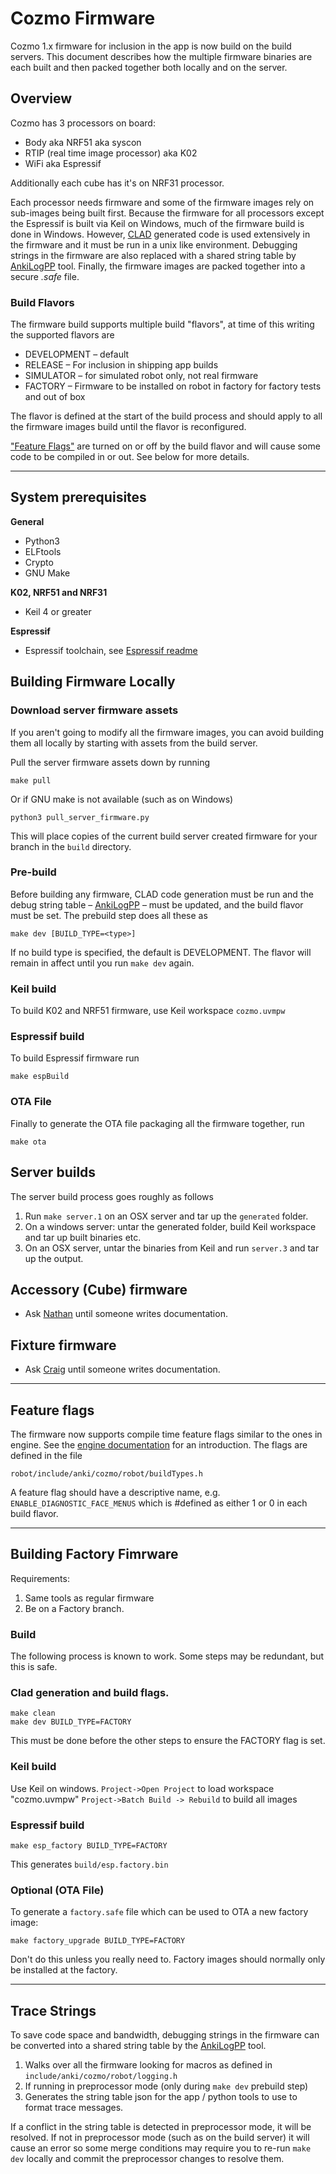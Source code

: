 # Cozmo Firmware

Cozmo 1.x firmware for inclusion in the app is now build on the build servers. This document describes how the multiple
firmware binaries are each built and then packed together both locally and on the server.

## Overview
Cozmo has 3 processors on board:
* Body aka NRF51 aka syscon
* RTIP (real time image processor) aka K02
* WiFi aka Espressif

Additionally each cube has it's on NRF31 processor.

Each processor needs firmware and some of the firmware images rely on sub-images being built first. Because the
firmware for all processors except the Espressif is built via Keil on Windows, much of the firmware build is done
in Windows. However, [CLAD](../tools/message-buffers/README.md) generated code is used extensively in the
firmware and it must be run in a unix like environment. Debugging strings in the firmware are also replaced with 
a shared string table by [AnkiLogPP](tools/ankiLogPP.py) tool. Finally, the firmware images are packed together
into a secure _.safe_ file.

### Build Flavors
The firmware build supports multiple build "flavors", at time of this writing the supported flavors are

* DEVELOPMENT – default
* RELEASE – For inclusion in shipping app builds
* SIMULATOR – for simulated robot only, not real firmware
* FACTORY – Firmware to be installed on robot in factory for factory tests and out of box

The flavor is defined at the start of the build process and should apply to all the firmware images build until 
the flavor is reconfigured.

["Feature Flags"](https://ankiinc.atlassian.net/wiki/display/COZMO/Cozmo+Feature+Flags) are turned on or off by the
build flavor and will cause some code to be compiled in or out. See below for more details.

-------------------------------------------------------------------------------

## System prerequisites

**General**
* Python3
 * ELFtools
 * Crypto
* GNU Make

**K02, NRF51 and NRF31**
* Keil 4 or greater

**Espressif**
* Espressif toolchain, see [Espressif readme](espressif/README.md)

## Building Firmware Locally

### Download server firmware assets
If you aren't going to modify all the firmware images, you can avoid building them all locally by starting with
assets from the build server.

Pull the server firmware assets down by running
```
make pull
```
Or if GNU make is not available (such as on Windows)
```
python3 pull_server_firmware.py
```
This will place copies of the current build server created firmware for your branch in the `build` directory.

### Pre-build

Before building any firmware, CLAD code generation must be run and the debug string table –
[AnkiLogPP](tools/ankiLogPP.py) – must be updated, and the build flavor must be set. The prebuild step does all these as

```
make dev [BUILD_TYPE=<type>]
```

If no build type is specified, the default is DEVELOPMENT. The flavor will remain in affect until you run `make dev`
again.

### Keil build

To build K02 and NRF51 firmware, use Keil workspace `cozmo.uvmpw`

### Espressif build
To build Espressif firmware run
```
make espBuild
```

### OTA File

Finally to generate the OTA file packaging all the firmware together, run
```
make ota
```

## Server builds
The server build process goes roughly as follows
 1. Run `make server.1` on an OSX server and tar up the `generated` folder.
 2. On a windows server: untar the generated folder, build Keil workspace and tar up built binaries etc.
 3. On an OSX server, untar the binaries from Keil and run `server.3` and tar up the output.

## Accessory (Cube) firmware
* Ask [Nathan](mailto:nathan@anki.com?subject=Building%20Accessory%20firmware) until someone writes documentation.

## Fixture firmware
* Ask [Craig](mailto:crohe@anki.com?subject=Building%20fixture%20firmware) until someone writes documentation.

-------------------------------------------------------------------------------

## Feature flags
The firmware now supports compile time feature flags similar to the ones in engine. See the
[engine documentation](https://ankiinc.atlassian.net/wiki/display/COZMO/Cozmo+Feature+Flags)
for an introduction. The flags are defined in the file
```
robot/include/anki/cozmo/robot/buildTypes.h
```
A feature flag should have a descriptive name, e.g. `ENABLE_DIAGNOSTIC_FACE_MENUS` which is #defined as either 1 or 0
in each build flavor.

-------------------------------------------------------------------------------

## Building Factory Fimrware

Requirements:
 1. Same tools as regular firmware
 2. Be on a Factory branch.

### Build

The following process is known to work. Some steps may be redundant, but this is safe.

### Clad generation and build flags.

```
make clean
make dev BUILD_TYPE=FACTORY
```

This must be done before the other steps to ensure the FACTORY flag is set.

### Keil build

Use Keil on windows.
`Project->Open Project` to load workspace "cozmo.uvmpw"
`Project->Batch Build -> Rebuild` to build all images

### Espressif build

```
make esp_factory BUILD_TYPE=FACTORY
```
This generates `build/esp.factory.bin`

 

### Optional (OTA File)

To generate a `factory.safe` file which can be used to OTA a new factory image:

```
make factory_upgrade BUILD_TYPE=FACTORY
```

Don't do this unless you really need to. Factory images should normally only be installed at the factory.


-------------------------------------------------------------------------------

## Trace Strings

To save code space and bandwidth, debugging strings in the firmware can be converted into a shared string table by the
[AnkiLogPP](tools/ankiLogPP.py) tool. 
1. Walks over all the firmware looking for macros as defined in `include/anki/cozmo/robot/logging.h`
2. If running in preprocessor mode (only during `make dev` prebuild step)
3. Generates the string table json for the app / python tools to use to format trace messages.

If a conflict in the string table is detected in preprocessor mode, it will be resolved. If not in preprocessor mode
(such as on the build server) it will cause an error so some merge conditions may require you to re-run `make dev`
locally and commit the preprocessor changes to resolve them.

